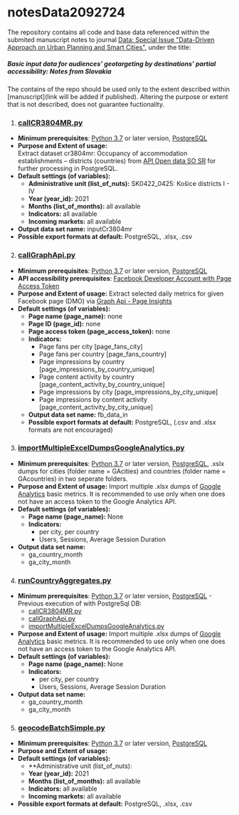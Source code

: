 # notesData2092724  

The repository contains all code and base data referenced within the submited manuscript notes to journal [Data: Special Issue "Data-Driven Approach on Urban Planning and Smart Cities"](https://www.mdpi.com/journal/data/special_issues/78AR6O8M60), under the title:  
##### Basic input data for audiences’ geotargeting by destinations’ partial accessibility: Notes from Slovakia 

The contains of the repo should be used only to the extent described within [manuscript](link will be added if published). Altering the purpose or extent that is not described, does not guarantee fuctionality.

1. ### [callCR3804MR.py](https://github.com/csabasidor/notesData2092724/blob/main/callCR3804MR.py)  
- **Minimum prerequisites**: [Python 3.7](https://www.python.org/downloads/release/python-370/) or later version, [PostgreSQL](https://www.postgresql.org/download/)
- **Purpose and Extent of usage:**   
Extract dataset cr3804mr: Occupancy of accommodation establishments – districts (countries) from [API Open data SO SR](https://slovak.statistics.sk/wps/portal/ext/Databases/Open_data/) for further processing in PostgreSQL.
- **Default settings (of variables):**   
    - **Administrative unit (list_of_nuts):** SK0422_0425: Košice districts I - IV  
    - **Year (year_id):** 2021 
    - **Months (list_of_months):** all available  
    - **Indicators:**  all available
    - **Incoming markets:** all available  
- **Output data set name:** inputCr3804mr  
- **Possible export formats at default:** PostgreSQL, .xlsx, .csv 

2. ### [callGraphApi.py](https://github.com/csabasidor/manuscriptData/blob/main/callGraphApi.py)  
- **Minimum prerequisites**: [Python 3.7](https://www.python.org/downloads/release/python-370/) or later version, [PostgreSQL](https://www.postgresql.org/download/)
- **API accessibility prerequisites**: [Facebook Developer Account with Page Access Token](https://developers.facebook.com/docs/facebook-login/guides/access-tokens/)  
- **Purpose and Extent of usage:** Extract selected daily metrics for given Facebook page (DMO) via [Graph Api - Page Insights](https://developers.facebook.com/docs/graph-api/reference/insights/#page-impressions)
- **Default settings (of variables):**   
    - **Page name (page_name):** none
    - **Page ID (page_id):** none 
    - **Page access token (page_access_token):** none
    - **Indicators:**
        - Page fans per city [page_fans_city]       
        - Page fans per country [page_fans_country]  
        - Page impressions by country [page_impressions_by_country_unique]  
        - Page content activity by country [page_content_activity_by_country_unique]  
        - Page impressions by city [page_impressions_by_city_unique]  
        - Page impressions by content activity [page_content_activity_by_city_unique]     
    - **Output data set name:** fb_data_in  
    - **Possible export formats at default:** PostgreSQL, (.csv and .xlsx formats are not encouraged) 

3. ### [importMultipleExcelDumpsGoogleAnalytics.py](https://github.com/csabasidor/notesData2092724/blob/main/importMultipleExcelDumpsGoogleAnalytics.py)  
- **Minimum prerequisites**: [Python 3.7](https://www.python.org/downloads/release/python-370/) or later version, [PostgreSQL](https://www.postgresql.org/download/), .xslx dumps for cities (folder name = GAcities) and countries (folder name = GAcountries) in two seperate folders.
- **Purpose and Extent of usage:** Import multiple .xlsx dumps of [Google Analytics](https://analytics.google.com/) basic metrics. It is recommended to use only when one does not have an access token to the Google Analytics API.
- **Default settings (of variables):**   
    - **Page name (page_name):** None  
    - **Indicators:**  
        - per city, per country
        - Users, Sessions, Average Session Duration  
- **Output data set name:**
    - ga_country_month
    - ga_city_month

4. ### [runCountryAggregates.py](https://github.com/csabasidor/notesData2092724/blob/main/ExportDataLayers/runCountryAggregates.py)  
- **Minimum prerequisites**: [Python 3.7](https://www.python.org/downloads/release/python-370/) or later version, [PostgreSQL](https://www.postgresql.org/download/)     - Previous execution of with PostgreSql DB:  
    - [callCR3804MR.py](https://github.com/csabasidor/notesData2092724/blob/main/callCR3804MR.py)  
    - [callGraphApi.py](https://github.com/csabasidor/manuscriptData/blob/main/callGraphApi.py)  
    - [importMultipleExcelDumpsGoogleAnalytics.py](https://github.com/csabasidor/notesData2092724/blob/main/importMultipleExcelDumpsGoogleAnalytics.py)  
- **Purpose and Extent of usage:** Import multiple .xlsx dumps of [Google Analytics](https://analytics.google.com/) basic metrics. It is recommended to use only when one does not have an access token to the Google Analytics API.
- **Default settings (of variables):**   
    - **Page name (page_name):** None  
    - **Indicators:**  
        - per city, per country
        - Users, Sessions, Average Session Duration  
- **Output data set name:**
    - ga_country_month
    - ga_city_month


5. ### [geocodeBatchSimple.py](https://github.com/csabasidor/notesData2092724/blob/main/geocodeBatchSimple.py)  
- **Minimum prerequisites**: [Python 3.7](https://www.python.org/downloads/release/python-370/) or later version, [PostgreSQL](https://www.postgresql.org/download/)
- **Purpose and Extent of usage:**   
- **Default settings (of variables):**   
    - **Administrative unit (list_of_nuts):
    - **Year (year_id):** 2021 
    - **Months (list_of_months):** all available  
    - **Indicators:**  all available
    - **Incoming markets:** all available  
- **Possible export formats at default:** PostgreSQL, .xlsx, .csv 
